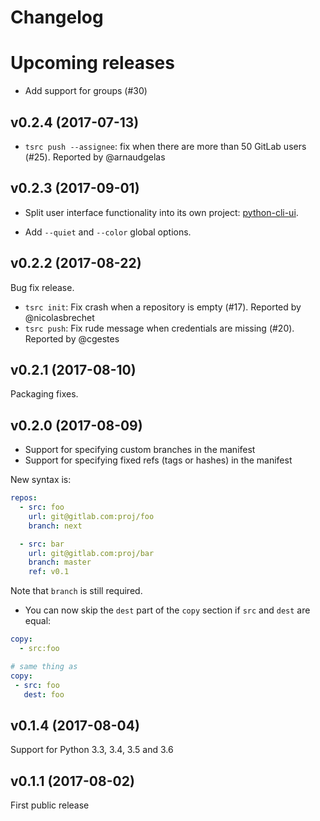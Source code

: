 # Changelog

# Upcoming releases

* Add support for groups (#30)

## v0.2.4 (2017-07-13)

* `tsrc push --assignee`: fix when there are more than 50 GitLab users (#25). Reported by @arnaudgelas

## v0.2.3 (2017-09-01)

* Split user interface functionality into its own project: [python-cli-ui](https://github.com/TankerApp/python-cli-ui).

* Add `--quiet` and `--color` global options.

## v0.2.2 (2017-08-22)

Bug fix release.

* `tsrc init`: Fix crash when a repository is empty (#17). Reported by @nicolasbrechet
* `tsrc push`: Fix rude message when credentials are missing (#20). Reported by @cgestes

## v0.2.1 (2017-08-10)

Packaging fixes.


## v0.2.0 (2017-08-09)

* Support for specifying custom branches in the manifest
* Support for specifying fixed refs (tags or hashes) in the manifest

New syntax is:

```yaml
repos:
  - src: foo
    url: git@gitlab.com:proj/foo
    branch: next

  - src: bar
    url: git@gitlab.com:proj/bar
    branch: master
    ref: v0.1
```

Note that `branch` is still required.

* You can now skip the `dest` part of the `copy` section if `src` and `dest` are
  equal:

```yaml
copy:
  - src:foo

# same thing as
copy:
 - src: foo
   dest: foo
```


## v0.1.4 (2017-08-04)

Support for Python 3.3, 3.4, 3.5 and 3.6

## v0.1.1 (2017-08-02)

First public release
